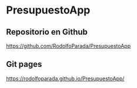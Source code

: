 # PresupuestoApp

## Repositorio en Github

https://github.com/RodolfoParada/PresupuestoApp

## Git pages

https://rodolfoparada.github.io/PresupuestoApp/
